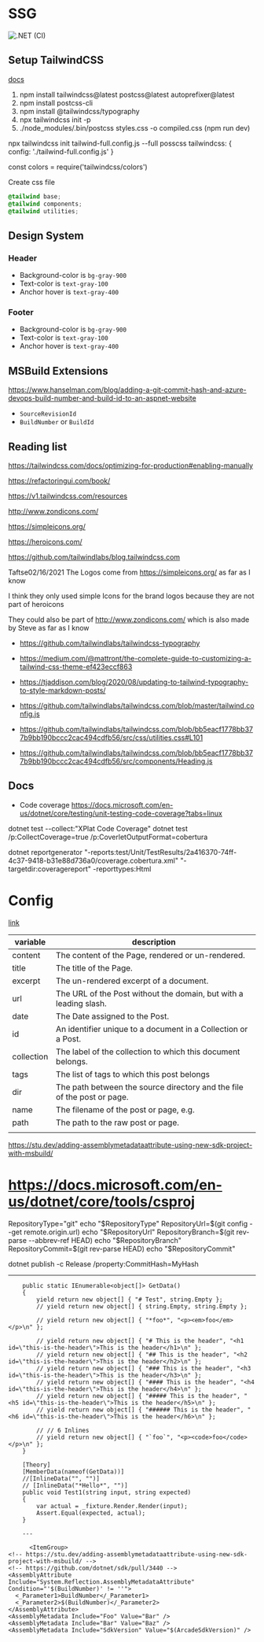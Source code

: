 # SSG

![.NET (CI)](https://github.com/Kaylumah/SSG/workflows/.NET%20(CI)/badge.svg)

## Setup TailwindCSS

[docs](https://tailwindcss.com/docs/installation)

1. npm install tailwindcss@latest postcss@latest autoprefixer@latest
2. npm install postcss-cli
3. npm install @tailwindcss/typography
4. npx tailwindcss init -p
5. ./node_modules/.bin/postcss styles.css -o compiled.css (npm run dev)

npx tailwindcss init tailwind-full.config.js --full
posscss 
tailwindcss: {
    config: './tailwind-full.config.js'
}

const colors = require('tailwindcss/colors')


Create css file

```css
@tailwind base;
@tailwind components;
@tailwind utilities;
```

## Design System

### Header

* Background-color is `bg-gray-900`
* Text-color is `text-gray-100`
* Anchor hover is `text-gray-400`

### Footer

* Background-color is `bg-gray-900`
* Text-color is `text-gray-100`
* Anchor hover is `text-gray-400`

## MSBuild Extensions

https://www.hanselman.com/blog/adding-a-git-commit-hash-and-azure-devops-build-number-and-build-id-to-an-aspnet-website 

* `SourceRevisionId`
* `BuildNumber` or `BuildId`

## Reading list

https://tailwindcss.com/docs/optimizing-for-production#enabling-manually

https://refactoringui.com/book/

https://v1.tailwindcss.com/resources

http://www.zondicons.com/

https://simpleicons.org/

https://heroicons.com/

https://github.com/tailwindlabs/blog.tailwindcss.com


Taftse02/16/2021
The Logos come from https://simpleicons.org/ as far as I know

I think they only used simple Icons for the brand logos because they are not part of heroicons

They could also be part of http://www.zondicons.com/ which is also made by Steve as far as I know





- https://github.com/tailwindlabs/tailwindcss-typography

- https://medium.com/@mattront/the-complete-guide-to-customizing-a-tailwind-css-theme-ef423eccf863

- https://tjaddison.com/blog/2020/08/updating-to-tailwind-typography-to-style-markdown-posts/

- https://github.com/tailwindlabs/tailwindcss.com/blob/master/tailwind.config.js

- https://github.com/tailwindlabs/tailwindcss.com/blob/bb5eacf1778bb377b9bb190bccc2cac494cdfb56/src/css/utilities.css#L101

- https://github.com/tailwindlabs/tailwindcss.com/blob/bb5eacf1778bb377b9bb190bccc2cac494cdfb56/src/components/Heading.js


## Docs

- Code coverage
https://docs.microsoft.com/en-us/dotnet/core/testing/unit-testing-code-coverage?tabs=linux

dotnet test --collect:"XPlat Code Coverage"
dotnet test /p:CollectCoverage=true /p:CoverletOutputFormat=cobertura

dotnet reportgenerator "-reports:test/Unit/TestResults/2a416370-74ff-4c37-9418-b31e88d736a0/coverage.cobertura.xml" "-targetdir:coveragereport" -reporttypes:Html

# Config

[link](https://jekyllrb.com/docs/variables/)

| variable | description |
| - | - |
| content | The content of the Page, rendered or un-rendered. |
| title | The title of the Page. |
| excerpt | The un-rendered excerpt of a document. |
| url | The URL of the Post without the domain, but with a leading slash. |
| date | The Date assigned to the Post. |
| id | An identifier unique to a document in a Collection or a Post. |
| collection | The label of the collection to which this document belongs. |
| tags | The list of tags to which this post belongs |
| dir | The path between the source directory and the file of the post or page. |
| name | The filename of the post or page, e.g. |
| path | The path to the raw post or page. |
|  |  |

https://stu.dev/adding-assemblymetadataattribute-using-new-sdk-project-with-msbuild/

# https://docs.microsoft.com/en-us/dotnet/core/tools/csproj
RepositoryType="git"
echo "$RepositoryType"
RepositoryUrl=$(git config --get remote.origin.url)
echo "$RepositoryUrl"
RepositoryBranch=$(git rev-parse --abbrev-ref HEAD)
echo "$RepositoryBranch"
RepositoryCommit=$(git rev-parse HEAD)
echo "$RepositoryCommit"

dotnet publish -c Release /property:CommitHash=MyHash

---

        public static IEnumerable<object[]> GetData()
        {
            yield return new object[] { "# Test", string.Empty };
            // yield return new object[] { string.Empty, string.Empty };

            // yield return new object[] { "*foo*", "<p><em>foo</em></p>\n" };

            // yield return new object[] { "# This is the header", "<h1 id=\"this-is-the-header\">This is the header</h1>\n" };
            // yield return new object[] { "## This is the header", "<h2 id=\"this-is-the-header\">This is the header</h2>\n" };
            // yield return new object[] { "### This is the header", "<h3 id=\"this-is-the-header\">This is the header</h3>\n" };
            // yield return new object[] { "#### This is the header", "<h4 id=\"this-is-the-header\">This is the header</h4>\n" };
            // yield return new object[] { "##### This is the header", "<h5 id=\"this-is-the-header\">This is the header</h5>\n" };
            // yield return new object[] { "###### This is the header", "<h6 id=\"this-is-the-header\">This is the header</h6>\n" };

            // // 6 Inlines
            // yield return new object[] { "`foo`", "<p><code>foo</code></p>\n" };
        }

        [Theory]
        [MemberData(nameof(GetData))]
        //[InlineData("", "")]
        // [InlineData("*Hello*", "")]
        public void Test1(string input, string expected)
        {
            var actual = _fixture.Render.Render(input);
            Assert.Equal(expected, actual);
        }

        ---

          <ItemGroup>
    <!-- https://stu.dev/adding-assemblymetadataattribute-using-new-sdk-project-with-msbuild/ -->
    <!-- https://github.com/dotnet/sdk/pull/3440 -->
    <AssemblyAttribute Include="System.Reflection.AssemblyMetadataAttribute" Condition="'$(BuildNumber)' != ''">
      <_Parameter1>BuildNumber</_Parameter1>
      <_Parameter2>$(BuildNumber)</_Parameter2>
    </AssemblyAttribute>
    <AssemblyMetadata Include="Foo" Value="Bar" />
    <AssemblyMetadata Include="Bar" Value="Baz" />
    <AssemblyMetadata Include="SdkVersion" Value="$(ArcadeSdkVersion)" />
  </ItemGroup>